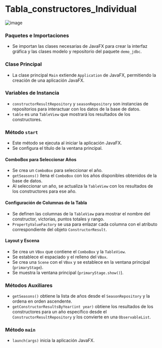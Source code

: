 # Tabla_constructores_Individual
![image](https://github.com/user-attachments/assets/b9743fa1-58df-44ca-a585-e4cf6892d31e)



### Paquetes e Importaciones
- Se importan las clases necesarias de JavaFX para crear la interfaz gráfica y las clases modelo y repositorio del paquete `demo_jdbc`.

### Clase Principal
- La clase principal `Main` extiende `Application` de JavaFX, permitiendo la creación de una aplicación JavaFX.

### Variables de Instancia
- `constructorResultRepository` y `seasonRepository` son instancias de repositorios para interactuar con los datos de la base de datos.
- `table` es una `TableView` que mostrará los resultados de los constructores.

### Método `start`
- Este método se ejecuta al iniciar la aplicación JavaFX.
- Se configura el título de la ventana principal.

#### ComboBox para Seleccionar Años
- Se crea un `ComboBox` para seleccionar el año.
- `getSeasons()` llena el `ComboBox` con los años disponibles obtenidos de la base de datos.
- Al seleccionar un año, se actualiza la `TableView` con los resultados de los constructores para ese año.

#### Configuración de Columnas de la Tabla
- Se definen las columnas de la `TableView` para mostrar el nombre del constructor, victorias, puntos totales y rango.
- `PropertyValueFactory` se usa para enlazar cada columna con el atributo correspondiente del objeto `ConstructorResult`.

#### Layout y Escena
- Se crea un `VBox` que contiene el `ComboBox` y la `TableView`.
- Se establece el espaciado y el relleno del `VBox`.
- Se crea una `Scene` con el `VBox` y se establece en la ventana principal (`primaryStage`).
- Se muestra la ventana principal (`primaryStage.show()`).

### Métodos Auxiliares
- `getSeasons()` obtiene la lista de años desde el `SeasonRepository` y la ordena en orden ascendente.
- `getConstructorResultsByYear(int year)` obtiene los resultados de los constructores para un año específico desde el `ConstructorResultRepository` y los convierte en una `ObservableList`.

### Método `main`
- `launch(args)` inicia la aplicación JavaFX.
